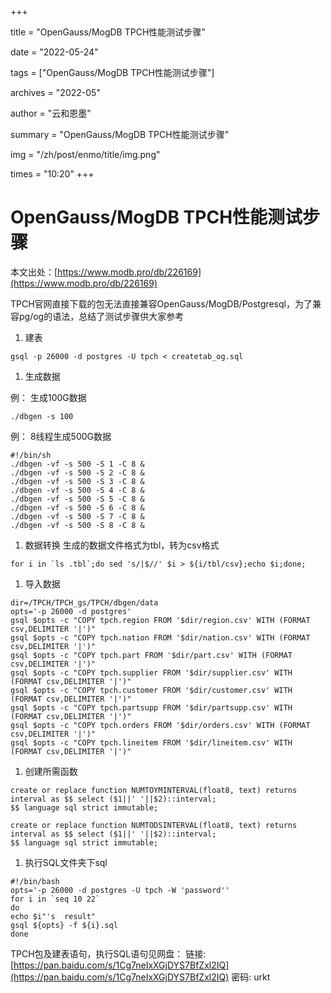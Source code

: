 +++

title = "OpenGauss/MogDB TPCH性能测试步骤" 

date = "2022-05-24" 

tags = ["OpenGauss/MogDB TPCH性能测试步骤"] 

archives = "2022-05" 

author = "云和恩墨" 

summary = "OpenGauss/MogDB TPCH性能测试步骤"

img = "/zh/post/enmo/title/img.png" 

times = "10:20"
+++

# OpenGauss/MogDB TPCH性能测试步骤

本文出处：[https://www.modb.pro/db/226169](https://www.modb.pro/db/226169)

TPCH官网直接下载的包无法直接兼容OpenGauss/MogDB/Postgresql，为了兼容pg/og的语法，总结了测试步骤供大家参考

1. 建表

```
gsql -p 26000 -d postgres -U tpch < createtab_og.sql 
```

1. 生成数据

例：
生成100G数据

```
./dbgen -s 100 
```

例：
8线程生成500G数据

```
#!/bin/sh
./dbgen -vf -s 500 -S 1 -C 8 &
./dbgen -vf -s 500 -S 2 -C 8 &
./dbgen -vf -s 500 -S 3 -C 8 &
./dbgen -vf -s 500 -S 4 -C 8 &
./dbgen -vf -s 500 -S 5 -C 8 &
./dbgen -vf -s 500 -S 6 -C 8 &
./dbgen -vf -s 500 -S 7 -C 8 &
./dbgen -vf -s 500 -S 8 -C 8 &
```

1. 数据转换
   生成的数据文件格式为tbl，转为csv格式

```
for i in `ls .tbl`;do sed 's/|$//' $i > ${i/tbl/csv};echo $i;done; 
```

1. 导入数据

```
dir=/TPCH/TPCH_gs/TPCH/dbgen/data
opts='-p 26000 -d postgres'
gsql $opts -c "COPY tpch.region FROM '$dir/region.csv' WITH (FORMAT csv,DELIMITER '|')"
gsql $opts -c "COPY tpch.nation FROM '$dir/nation.csv' WITH (FORMAT csv,DELIMITER '|')"
gsql $opts -c "COPY tpch.part FROM '$dir/part.csv' WITH (FORMAT csv,DELIMITER '|')"
gsql $opts -c "COPY tpch.supplier FROM '$dir/supplier.csv' WITH (FORMAT csv,DELIMITER '|')"
gsql $opts -c "COPY tpch.customer FROM '$dir/customer.csv' WITH (FORMAT csv,DELIMITER '|')"
gsql $opts -c "COPY tpch.partsupp FROM '$dir/partsupp.csv' WITH (FORMAT csv,DELIMITER '|')"
gsql $opts -c "COPY tpch.orders FROM '$dir/orders.csv' WITH (FORMAT csv,DELIMITER '|')"
gsql $opts -c "COPY tpch.lineitem FROM '$dir/lineitem.csv' WITH (FORMAT csv,DELIMITER '|')"
```

1. 创建所需函数

```
create or replace function NUMTOYMINTERVAL(float8, text) returns interval as $$ select ($1||' '||$2)::interval;  
$$ language sql strict immutable;

create or replace function NUMTODSINTERVAL(float8, text) returns interval as $$ select ($1||' '||$2)::interval;  
$$ language sql strict immutable;
```

1. 执行SQL文件夹下sql

```
#!/bin/bash
opts='-p 26000 -d postgres -U tpch -W 'password''
for i in `seq 10 22`
do
echo $i"'s  result"
gsql ${opts} -f ${i}.sql
done
```

TPCH包及建表语句，执行SQL语句见网盘：
链接: [https://pan.baidu.com/s/1Cg7neIxXGjDYS7BfZxl2IQ](https://pan.baidu.com/s/1Cg7neIxXGjDYS7BfZxl2IQ) 密码: urkt
